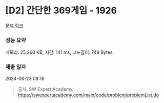 # [D2] 간단한 369게임 - 1926 

[문제 링크](https://swexpertacademy.com/main/code/problem/problemDetail.do?contestProbId=AV5PTeo6AHUDFAUq) 

### 성능 요약

메모리: 25,260 KB, 시간: 141 ms, 코드길이: 749 Bytes

### 제출 일자

2024-06-23 08:16



> 출처: SW Expert Academy, https://swexpertacademy.com/main/code/problem/problemList.do